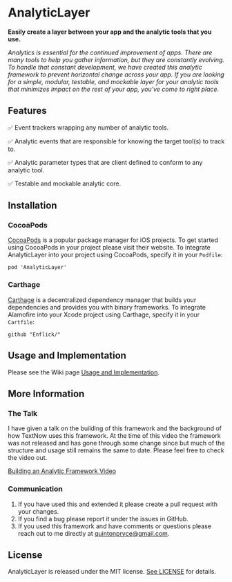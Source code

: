 # AnalyticLayer
**Easily create a layer between your app and the analytic tools that you use.**



*Analytics is essential for the continued improvement of apps. There are many tools to help you gather information, but they are constantly evolving. To handle that constant development, we have created this analytic framework to prevent horizontal change across your app. If you are looking for a simple, modular, testable, and mockable layer for your analytic tools that minimizes impact on the rest of your app, you've come to right place.*


## Features

✅  Event trackers wrapping any number of analytic tools.

✅  Analytic events that are responsible for knowing the target tool(s) to track to.

✅  Analytic parameter types that are client defined to conform to any analytic tool.

✅  Testable and mockable analytic core.

## Installation
### CocoaPods

[CocoaPods](https://cocoapods.org/)  is a popular package manager for iOS projects. To get started using CocoaPods in your project please visit their website. To integrate AnalyticLayer into your project using CocoaPods, specify it in your  `Podfile`:

```
pod 'AnalyticLayer'
```

### Carthage

[Carthage](https://github.com/Carthage/Carthage) is a decentralized dependency manager that builds your dependencies and provides you with binary frameworks. To integrate Alamofire into your Xcode project using Carthage, specify it in your `Cartfile`:

```ogdl
github "Enflick/"
```

## Usage and Implementation
Please see the Wiki page [Usage and Implementation](https://github.com/textnow/Analytics-iOS/wiki/Usage-and-Implementation).

## More Information
### The Talk
I have given a talk on the building of this framework and the background of how TextNow uses this framework. At the time of this video the framework was not released and has gone through some change since but much of the structure and usage still remains the same to date. Please feel free to check the video out. 

[Building an Analytic Framework Video](https://www.youtube.com/watch?v=fjqnoQY72AU&feature=youtu.be) 
### Communication

1. If you have used this and extended it please create a pull request with your changes.
2. If you find a bug please report it under the issues in GitHub.
3. If you used this framework and have comments or questions please reach out to me directly at quintonpryce@gmail.com.

## License

AnalyticLayer is released under the MIT license.  [See LICENSE](https://github.com/textnow/Analytics-iOS/blob/master/LICENSE)  for details.
